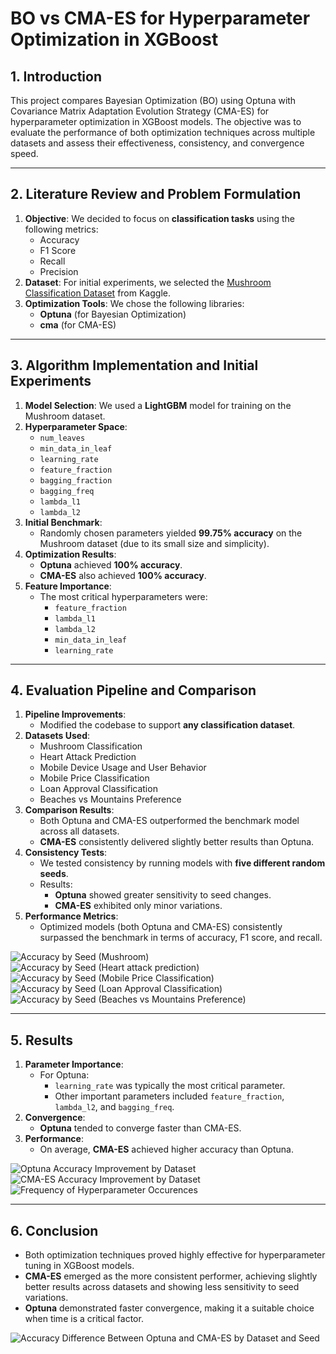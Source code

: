 # BO vs CMA-ES for Hyperparameter Optimization in XGBoost

## 1. Introduction
This project compares Bayesian Optimization (BO) using Optuna with Covariance Matrix Adaptation Evolution Strategy (CMA-ES) for hyperparameter optimization in XGBoost models. The objective was to evaluate the performance of both optimization techniques across multiple datasets and assess their effectiveness, consistency, and convergence speed.

---

## 2. Literature Review and Problem Formulation
1. **Objective**: We decided to focus on **classification tasks** using the following metrics:
   - Accuracy
   - F1 Score
   - Recall
   - Precision
2. **Dataset**: For initial experiments, we selected the [Mushroom Classification Dataset](https://www.kaggle.com/datasets/uciml/mushroom-classification) from Kaggle.
3. **Optimization Tools**: We chose the following libraries:
   - **Optuna** (for Bayesian Optimization)
   - **cma** (for CMA-ES)

---

## 3. Algorithm Implementation and Initial Experiments
1. **Model Selection**: We used a **LightGBM** model for training on the Mushroom dataset.
2. **Hyperparameter Space**:
   - `num_leaves`
   - `min_data_in_leaf`
   - `learning_rate`
   - `feature_fraction`
   - `bagging_fraction`
   - `bagging_freq`
   - `lambda_l1`
   - `lambda_l2`
3. **Initial Benchmark**:
   - Randomly chosen parameters yielded **99.75% accuracy** on the Mushroom dataset (due to its small size and simplicity).
4. **Optimization Results**:
   - **Optuna** achieved **100% accuracy**.
   - **CMA-ES** also achieved **100% accuracy**.
5. **Feature Importance**:
   - The most critical hyperparameters were:
     - `feature_fraction`
     - `lambda_l1`
     - `lambda_l2`
     - `min_data_in_leaf`
     - `learning_rate`

---

## 4. Evaluation Pipeline and Comparison
1. **Pipeline Improvements**:
   - Modified the codebase to support **any classification dataset**.
2. **Datasets Used**:
   - Mushroom Classification
   - Heart Attack Prediction
   - Mobile Device Usage and User Behavior
   - Mobile Price Classification
   - Loan Approval Classification
   - Beaches vs Mountains Preference
3. **Comparison Results**:
   - Both Optuna and CMA-ES outperformed the benchmark model across all datasets.
   - **CMA-ES** consistently delivered slightly better results than Optuna.
4. **Consistency Tests**:
   - We tested consistency by running models with **five different random seeds**.
   - Results:
     - **Optuna** showed greater sensitivity to seed changes.
     - **CMA-ES** exhibited only minor variations.
5. **Performance Metrics**:
   - Optimized models (both Optuna and CMA-ES) consistently surpassed the benchmark in terms of accuracy, F1 score, and recall.
  
![Accuracy by Seed (Mushroom)](imgs/Untitled.png)
![Accuracy by Seed (Heart attack prediction)](imgs/Untitled1.png)
![Accuracy by Seed (Mobile Price Classification)](imgs/Untitled2.png)
![Accuracy by Seed (Loan Approval Classification)](imgs/Untitled3.png)
![Accuracy by Seed (Beaches vs Mountains Preference)](imgs/Untitled4.png)

---

## 5. Results
1. **Parameter Importance**:
   - For Optuna:
     - `learning_rate` was typically the most critical parameter.
     - Other important parameters included `feature_fraction`, `lambda_l2`, and `bagging_freq`.
2. **Convergence**:
   - **Optuna** tended to converge faster than CMA-ES.
3. **Performance**:
   - On average, **CMA-ES** achieved higher accuracy than Optuna.
  
![Optuna Accuracy Improvement by Dataset](imgs/Untitled5.png)
![CMA-ES Accuracy Improvement by Dataset](imgs/Untitled6.png)
![Frequency of Hyperparameter Occurences](imgs/Untitled7.png)

---

## 6. Conclusion
- Both optimization techniques proved highly effective for hyperparameter tuning in XGBoost models.
- **CMA-ES** emerged as the more consistent performer, achieving slightly better results across datasets and showing less sensitivity to seed variations.
- **Optuna** demonstrated faster convergence, making it a suitable choice when time is a critical factor.

![Accuracy Difference Between Optuna and CMA-ES by Dataset and Seed](imgs/Untitled8.png)
